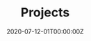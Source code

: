 ---
title: "Projects"
summary: Overview of projects
date: "2020-07-12-01T00:00:00Z"
type: widget_page
---